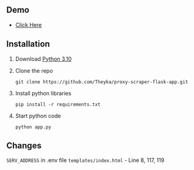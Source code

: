 ## Demo
* [Click Here](https://proxy-list.theyka.net)

## Installation

1. Download [Python 3.10](https://www.python.org/)

2. Clone the repo
   ```
   git clone https://github.com/Theyka/proxy-scraper-flask-app.git
   ```
3. Install python libraries
   ```
   pip install -r requirements.txt
   ```
4. Start python code
   ```
   python app.py
   ```

## Changes

``SERV_ADDRESS`` in .env file
``templates/index.html`` - Line 8, 117, 119
